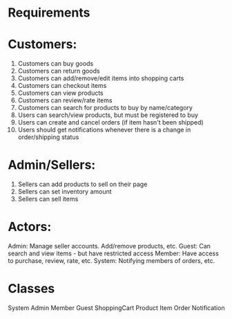 # Requirements

# Customers:
1. Customers can buy goods
2. Customers can return goods
3. Customers can add/remove/edit items into shopping carts
4. Customers can checkout items
5. Customers can view products
6. Customers can review/rate items
7. Customers can search for products to buy by name/category
8. Users can search/view products, but must be registered to buy
9. Users can create and cancel orders (if item hasn't been shipped)
10. Users should get notifications whenever there is a change in order/shipping status

# Admin/Sellers:
1. Sellers can add products to sell on their page
2. Sellers can set inventory amount
3. Sellers can sell items



# Actors:
Admin: Manage seller accounts. Add/remove products, etc. 
Guest: Can search and view items - but have restricted access
Member: Have access to purchase, review, rate, etc.
System: Notifying members of orders, etc.


# Classes
System
Admin
Member
Guest
ShoppingCart
Product
Item
Order
Notification
